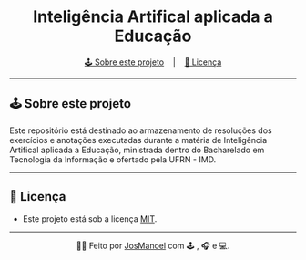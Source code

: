 <h1 align = "center">
  Inteligência Artifical aplicada a Educação
</h1>

<p align ="center">
<a href= "#sobre-este-projeto">🕹️ Sobre este projeto</a> &nbsp;&nbsp;&nbsp;|&nbsp;&nbsp;&nbsp;
<a href="#licenca">📝 Licença</a>
</p>

<hr>

<h2 id = "sobre-este-projeto">🕹️ Sobre este projeto</h2>
Este repositório está destinado ao armazenamento de resoluções dos exercícios e anotações executadas durante a matéria de Inteligência Artifical aplicada a Educação, ministrada dentro do Bacharelado em Tecnologia da Informação e ofertado pela UFRN - IMD.

<hr>

<h2 id="licenca">📝 Licença</h2>

- Este projeto está sob a licença [MIT](https://github.com/JosManoel/AMnS-2025.2-BTI-UFRN/blob/main/LICENSE).

<hr>

<div align = "center">
  
  👋🏾 Feito por [JosManoel](https://github.com/JosManoel) com 🕹️ , 🎧 e 💻.
</div> 
